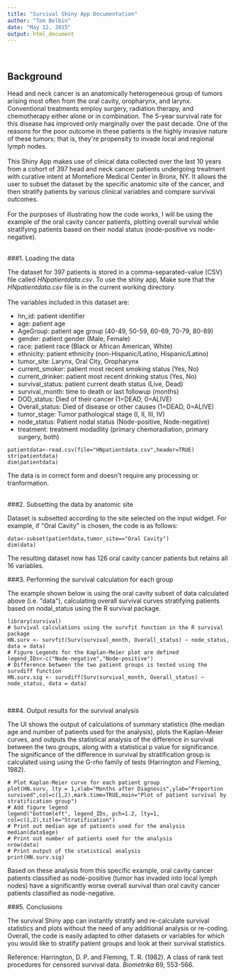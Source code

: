 ```yaml
---
title: "Survival Shiny App Documentation"
author: "Tom Belbin"
date: "May 22, 2015"
output: html_document
---
```

<br />

## Background
Head and neck cancer is an anatomically heterogeneous group of tumors arising most often from the oral cavity, oropharynx, and larynx. Conventional
treatments employ surgery, radiation therapy, and chemotherapy either alone or in combination. The 5-year survival rate for this disease has improved only marginally over the past decade. One of the reasons for the poor outcome in these patients is the highly invasive nature of these tumors; that is, they're propensity to invade local and regional lymph nodes.
<br /><br />
This Shiny App makes use of clinical data collected over the last 10 years from a cohort of 397 head and neck cancer patients undergoing treatment with curative intent at Montefiore Medical Center in Bronx, NY. It allows the user to subset the dataset by the specific anatomic site of the cancer, and then stratify patients by various clinical variables and compare survival outcomes. 
<br /><br />
For the purposes of illustrating how the code works, I will be using the example of the oral cavity cancer patients, plotting overall survival while stratifying patients based on their nodal status (node-positive vs node-negative).
<br /><br />

###1. Loading the data

The dataset for 397 patients is stored in a comma-separated-value (CSV) file called _HNpatientdata.csv_. To use the shiny app, Make sure that the _HNpatientdata.csv_ file is in the current working directory.
<br /><br />
The variables included in this dataset are:

* hn_id:            patient identifier
* age:              patient age
* AgeGroup:         patient age group (40-49, 50-59, 60-69, 70-79, 80-89)
* gender:           patient gender (Male, Female)
* race:             patient race (Black or African American, White)
* ethnicity:        patient ethnicity (non-Hispanic/Latino, Hispanic/Latino)
* tumor_site:       Larynx, Oral City, Oropharynx
* current_smoker:   patient most recent smoking status (Yes, No)
* current_drinker:  patient most recent drinking status (Yes, No)
* survival_status:  patient current death status (Live, Dead)
* survival_month:   time to death or last followup (months)
* DOD_status:       Died of their cancer (1=DEAD, 0=ALIVE)
* Overall_status:   Died of disease or other causes (1=DEAD, 0=ALIVE)
* tumor_stage:      Tumor pathological stage (I, II, III, IV)
* node_status:      Patient nodal status (Node-positive, Node-negative)
* treatment:        treatment modadlity (primary chemoradiation, primary surgery, both)

```{r load data}
patientdata<-read.csv(file="HNpatientdata.csv",header=TRUE)
str(patientdata)
dim(patientdata)
```

The data is in correct form and doesn't require any processing or tranformation.
<br /><br />

###2. Subsetting the data by anatomic site

Dataset is subsetted according to the site selected on the input widget. For example, if "Oral Cavity" is chosen, the code is as follows:

```{r subset data}
data<-subset(patientdata,tumor_site=="Oral Cavity")
dim(data)
```
The resulting dataset now has 126 oral cavity cancer patients but retains all 16 variables.
<br />

###3. Performing the survival calculation for each group

The example shown below is using the oral cavity subset of data calculated above (i.e. "data"), calculating overall survival curves stratifying patients based on nodal_status using the R survival package.


```{r survival calculations, warning=FALSE}
library(survival)
# Survival calculations using the survfit function in the R survival package
HN.surv <- survfit(Surv(survival_month, Overall_status) ~ node_status, data = data)
# Figure Legends for the Kaplan-Meier plot are defined
legend_IDs<-c("Node-negative","Node-positive")
# Difference between the two patient groups is tested using the survdiff function
HN.surv.sig <- survdiff(Surv(survival_month, Overall_status) ~ node_status, data = data)
```
<br />

###4. Output results for the survival analysis

The UI shows the output of calculations of summary statistics (the median age and number of patients used for the analysis), plots the Kaplan-Meier curves, and outputs the statistical analysis of the difference in survival between the two groups, along with a statistical p value for significance. The significance of the difference in survival by stratification group is calculated using using the G-_rho_ family of tests (Harrington and Fleming, 1982).

```{r output of calculations on subsetted data}
# Plot Kaplan-Meier curve for each patient group
plot(HN.surv, lty = 1,xlab="Months after Diagnosis",ylab="Proportion survived",col=c(1,2),mark.time=TRUE,main="Plot of patient survival by stratification group")
# Add figure legend
legend("bottomleft", legend_IDs, pch=1.2, lty=1, col=c(1,2),title="Stratification")
# Print out median age of patients used for the analysis
median(data$age)
# Print out number of patients used for the analysis
nrow(data)
# Print output of the statistical analysis
print(HN.surv.sig)
```
Based on these analysis from this specific example, oral cavity cancer patients classified as node-positive (tumor has invaded into local lymph nodes) have a significantly worse overall survival than oral cavity cancer patients classified as node-negative.
<br />

###5. Conclusions 

The survival Shiny app can instantly stratify and re-calculate survival statistics and plots without the need of any additional analysis or re-coding. Overall, the code is easily adapted to other datasets or variables for which you would like to stratify patient groups and look at their survival statistics.

Reference:
Harrington, D. P. and Fleming, T. R. (1982). A class of rank test procedures for censored survival data. _Biometrika_ 69, 553-566.
